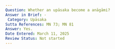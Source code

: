 ```yaml
---
Question: Whether an upāsaka become a anāgāmi?
Answer in Brief: -
 Category: Upāsaka
Sutta References: MN 73; MN 81
Answer: Yes.
Date Entered: March 11, 2025
Review Status: Not started
---
```

